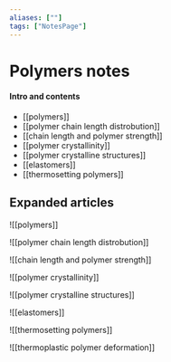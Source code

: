 ```yaml
---
aliases: [""]
tags: ["NotesPage"]
---
```


# Polymers notes
#### Intro and contents
- [[polymers]]
- [[polymer chain length distrobution]]
- [[chain length and polymer strength]]
- [[polymer crystallinity]]
- [[polymer crystalline structures]]
- [[elastomers]]
- [[thermosetting polymers]]

## Expanded articles
![[polymers]]

![[polymer chain length distrobution]]

![[chain length and polymer strength]]

![[polymer crystallinity]]

![[polymer crystalline structures]]

![[elastomers]]

![[thermosetting polymers]]

![[thermoplastic polymer deformation]]